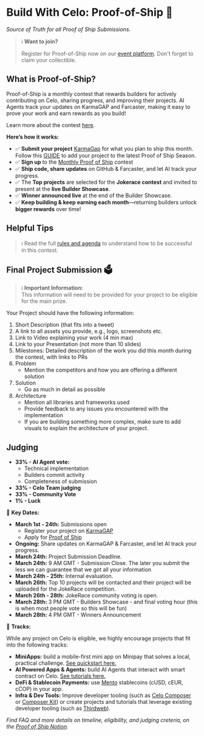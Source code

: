 # Build With Celo: Proof-of-Ship 🚢
*Source of Truth for all Proof of Ship Submissions.*

> 
> ℹ️ **Want to join?** 
> 
> Register for Proof-of-Ship now on our [event platform](https://celo.lemonade.social/e/4JkhOXcD). Don't forget to claim your collectible.
> 

## What is Proof-of-Ship?

Proof-of-Ship is a monthly contest that rewards builders for actively contributing on Celo, sharing progress, and improving their projects. AI Agents track your updates on KarmaGAP and Farcaster, making it easy to prove your work and earn rewards as you build!

Learn more about the contest [here](https://celoplatform.notion.site/Build-With-Celo-Proof-of-Ship-17cd5cb803de8060ba10d22a72b549f8).

**Here’s how it works:**

- ✅ **Submit your project** [KarmaGap](https://gap.karmahq.xyz/) for what you plan to ship this month. Follow this [GUIDE](https://docs.gap.karmahq.xyz/how-to-guides/integrations/celo-proof-of-ship) to add your project to the latest Proof of Ship Season.
- ✅ **Sign up** to the [Monthly Proof of Ship](https://celo.lemonade.social/events) contest
- ✅ **Ship code, share updates** on GitHub & Farcaster, and let AI track your progress.
- ✅ The **Top projects** are selected for the **Jokerace contest** and invited to present at the **live Builder Showcase**.
- ✅ **Winner announced live** at the end of the Builder Showcase.
- ✅ **Keep building & keep earning each month**—returning builders unlock **bigger rewards** over time!

## Helpful Tips

> 
> ℹ️ Read the full [rules and agenda](https://celoplatform.notion.site/Build-With-Celo-Proof-of-Ship-17cd5cb803de8060ba10d22a72b549f8) to understand how to be successful in this contest.
>

## Final Project Submission  🗳️

> ℹ️ **Important Information:**  
> This information will need to be provided for your project to be eligible for the main prize.

Your Project should have the following information:

1. Short Description (that fits into a tweet)
2. A link to all assets you provide, e.g., logo, screenshots etc.
3. Link to Video explaining your work (4 min max)
4. Link to your Presentation (not more than 10 slides)
5. Milestones: Detailed description of the work you did this month during the contest, with links to PRs
6. Problem
   - Mention the competitors and how you are offering a different solution
7. Solution
   - Go as much in detail as possible
8. Architecture
   - Mention all libraries and frameworks used
   - Provide feedback to any issues you encountered with the implementation
   - If you are building something more complex, make sure to add visuals to explain the architecture of your project.


## Judging

- **33% - AI Agent vote:**
  - Technical implementation
  - Builders commit activity
  - Completeness of submission
- **33% - Celo Team judging**
- **33% - Community Vote**
- **1% - Luck**



📆 **Key Dates:**
- **March 1st - 24th:** Submissions open
    - Register your project on [KarmaGAP](https://gap.karmahq.xyz/)
    - Apply for [Proof of Ship](https://celo.lemonade.social/events)
- **Ongoing:** Share updates on KarmaGAP & Farcaster, and let AI track your progress.
- **March 24th:** Project Submission Deadline.
- **March 24th:** 9 AM GMT - Submission Close. The later you submit the less we can guarantee that we got all your information
- **March 24th - 25th:** Internal evaluation.
- **March 26th:** Top 10 projects will be contacted and their project will be uploaded for the JokeRace competition.
- **March 26th - 28th:** JokeRace community voting is open.
- **March 28th:** 3 PM GMT - Builders Showcase - and final voting hour (this is when most people vote so this will be fun)
- **March 28th:** 4 PM GMT - Winners Announcement



🚖 **Tracks:**

While any project on Celo is eligible, we highly encourage projects that fit into the following tracks:
- **MiniApps:** build a mobile-first mini app on Minipay that solves a local, practical challenge. [See quickstart here.](https://docs.celo.org/developer/build-on-minipay/overview)
- **AI Powered Apps & Agents:** build AI Agents that interact with smart contract on Celo. [See tutorials here.](https://docs.celo.org/developer/build-with-ai/overview)
- **DeFi & Stablecoin Payments:** use [Mento](https://docs.mento.org/mento) stablecoins (cUSD, cEUR, cCOP) in your app.
- **Infra & Dev Tools:** Improve developer tooling (such as [Celo Composer](https://github.com/celo-org/celo-composer) or [Composer Kit](https://github.com/celo-org/composer-kit)) or create projects and tutorials that leverage existing developer tooling (such as [Thirdweb](https://thirdweb.com/celo)).


*Find FAQ and more details on timeline, eligibility, and judging creteria, on the [Proof of Ship Notion](https://celoplatform.notion.site/Build-With-Celo-Proof-of-Ship-17cd5cb803de8060ba10d22a72b549f8).*


